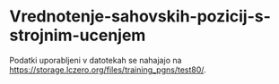 # Vrednotenje-sahovskih-pozicij-s-strojnim-ucenjem

Podatki uporabljeni v datotekah se nahajajo na <https://storage.lczero.org/files/training_pgns/test80/>.
